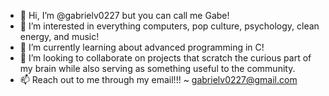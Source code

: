 - 👋 Hi, I’m @gabrielv0227 but you can call me Gabe!
- 👀 I’m interested in everything computers, pop culture, psychology, clean energy, and music!
- 🌱 I’m currently learning about advanced programming in C!
- 💞️ I’m looking to collaborate on projects that scratch the curious part of my brain 
     while also serving as something useful to the community.
- 📫 Reach out to me through my email!!! ~ gabrielv0227@gmail.com

<!---
gabrielv0227/gabrielv0227 is a ✨ special ✨ repository because its `README.md` (this file) appears on your GitHub profile.
You can click the Preview link to take a look at your changes.
--->
